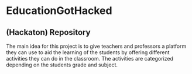 # EducationGotHacked

## (Hackaton) Repository

The main idea for this project is to give teachers and professors a platform they can use to aid the learning of the students by offering different activities they can do in the classroom. The activities are categorized depending on the students grade and subject. 

